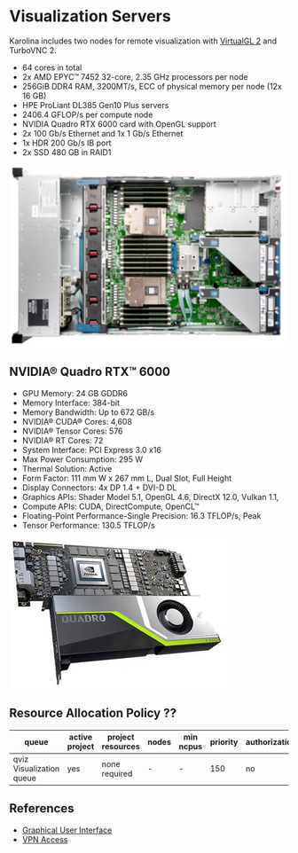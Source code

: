 # Visualization Servers

Karolina includes two nodes for remote visualization with [VirtualGL 2][3] and TurboVNC 2.

* 64 cores in total
* 2x AMD EPYC™ 7452 32-core, 2.35 GHz processors per node
* 256GiB DDR4 RAM, 3200MT/s, ECC of physical memory per node (12x 16 GB)
* HPE ProLiant DL385 Gen10 Plus servers
* 2406.4 GFLOP/s per compute node
* NVIDIA Quadro RTX 6000 card with OpenGL support
* 2x 100 Gb/s Ethernet and 1x 1 Gb/s Ethernet
* 1x HDR 200 Gb/s IB port
* 2x SSD 480 GB in RAID1

![](img/proliantdl385.png)

## NVIDIA® Quadro RTX™ 6000

* GPU Memory: 24 GB GDDR6
* Memory Interface: 384-bit
* Memory Bandwidth: Up to 672 GB/s
* NVIDIA® CUDA® Cores: 4,608
* NVIDIA® Tensor Cores: 576
* NVIDIA® RT Cores: 72
* System Interface: PCI Express 3.0 x16
* Max Power Consumption: 295 W
* Thermal Solution: Active
* Form Factor: 111 mm W x 267 mm L, Dual Slot, Full Height
* Display Connectors: 4x DP 1.4 + DVI-D DL
* Graphics APIs: Shader Model 5.1, OpenGL 4.6, DirectX 12.0, Vulkan 1.1,
* Compute APIs: CUDA, DirectCompute, OpenCL™
* Floating-Point Performance-Single Precision: 16.3 TFLOP/s, Peak
* Tensor Performance: 130.5 TFLOP/s

![](img/qrtx6000.png)

## Resource Allocation Policy ??

| queue | active project | project resources | nodes | min ncpus | priority | authorization | walltime |
|-------|----------------|-------------------|-------|-----------|----------|---------------|----------|
| qviz Visualization queue | yes | none required | - | - | 150 | no | 1h/8h |

## References

* [Graphical User Interface][1]
* [VPN Access][2]

[1]: ../general/shell-and-data-access.md#graphical-user-interface
[2]: ../general/shell-and-data-access.md#vpn-access
[3]: ../software/viz/vgl.md
